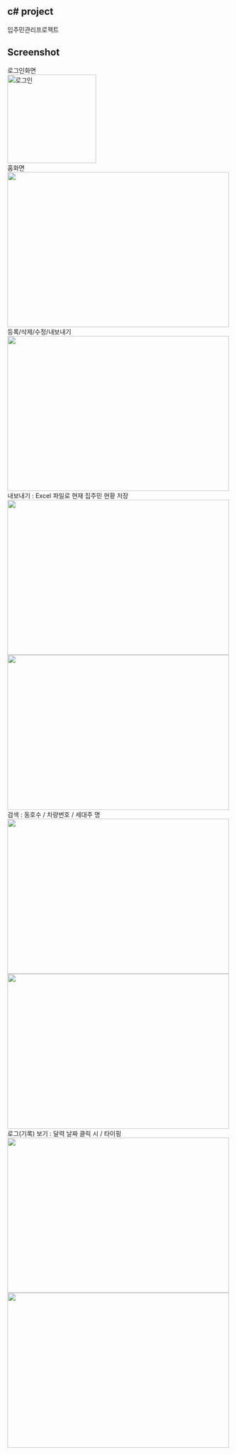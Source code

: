 c# project
-----------
입주민관리프로젝트

Screenshot
-----------
<div>
  <div>
    로그인화면
  </div>
<img width="200" title="로그인" src="https://user-images.githubusercontent.com/63985720/89745725-b7454d80-daf0-11ea-8dae-bb59de292f2a.png">
</br>
  <div>
    홈화면
  </div>
<img width="500" height="350" src="https://user-images.githubusercontent.com/63985720/89745727-b7dde400-daf0-11ea-9185-275e1f2ce584.png">
</br>
  <div>
    등록/삭제/수정/내보내기
  </div>
<img width="500" height="350" src="https://user-images.githubusercontent.com/63985720/89745726-b7dde400-daf0-11ea-897d-4bc8d1c2b789.png">
  <div>
    내보내기 : Excel 파일로 현재 집주민 현황 저장
  </div>
<img width="500" height="350" src="https://user-images.githubusercontent.com/63985720/89746212-8581b600-daf3-11ea-9578-5fe33f64b63d.png"><img width="500" height="350" src="https://user-images.githubusercontent.com/63985720/89746214-874b7980-daf3-11ea-9540-3dce211d94d5.png">  
</br>
  <div>
    검색 : 동호수 / 차량번호 / 세대주 명
  </div>
<img width="500" height="350" src="https://user-images.githubusercontent.com/63985720/89745728-b8767a80-daf0-11ea-8a0c-eec47b9b7b2b.png"><img width="500" height="350" src="https://user-images.githubusercontent.com/63985720/89745720-b4e2f380-daf0-11ea-9786-0b2d6ecaa430.png">
</br>
  <div>
    로그(기록) 보기 : 달력 날짜 클릭 시 / 타이핑 
  </div>
<img width="500" height="350" src="https://user-images.githubusercontent.com/63985720/89745723-b6142080-daf0-11ea-946c-9504bad8f38a.png"><img width="500" height="350" src="https://user-images.githubusercontent.com/63985720/89745724-b7454d80-daf0-11ea-8f61-922539d9077f.png">
</div>
